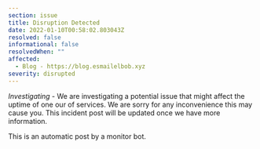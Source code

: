 ```yaml
---
section: issue
title: Disruption Detected
date: 2022-01-10T00:58:02.803043Z
resolved: false
informational: false
resolvedWhen: ""
affected:
  - Blog - https://blog.esmailelbob.xyz
severity: disrupted
---
```

*Investigating* - We are investigating a potential issue that might affect the uptime of one our of services. We are sorry for any inconvenience this may cause you. This incident post will be updated once we have more information.

This is an automatic post by a monitor bot.
        
